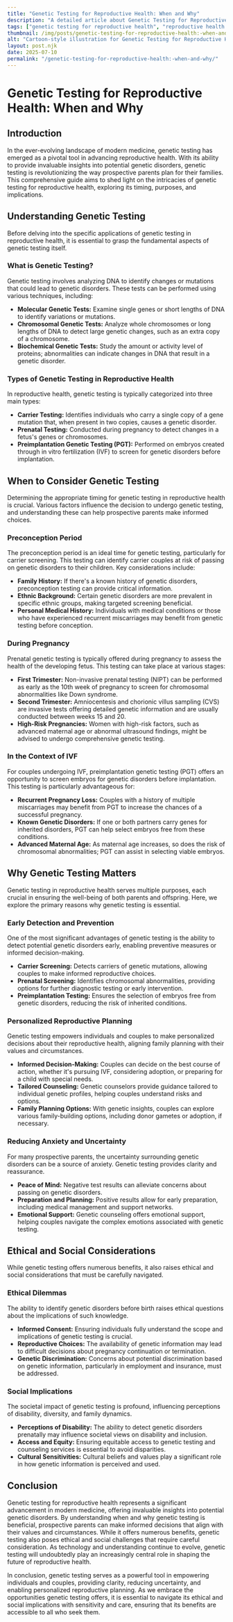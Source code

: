 ```yaml
---
title: "Genetic Testing for Reproductive Health: When and Why"
description: "A detailed article about Genetic Testing for Reproductive Health: When and Why."
tags: ["genetic testing for reproductive health", "reproductive health genetic testing benefits", "when to get genetic testing for fertility", "genetic screening for reproductive planning", "fertility genetic testing options"]
thumbnail: /img/posts/genetic-testing-for-reproductive-health:-when-and-why.webp
alt: "Cartoon-style illustration for Genetic Testing for Reproductive Health: When and Why"
layout: post.njk
date: 2025-07-10
permalink: "/genetic-testing-for-reproductive-health:-when-and-why/"
---
```


# Genetic Testing for Reproductive Health: When and Why

## Introduction

In the ever-evolving landscape of modern medicine, genetic testing has emerged as a pivotal tool in advancing reproductive health. With its ability to provide invaluable insights into potential genetic disorders, genetic testing is revolutionizing the way prospective parents plan for their families. This comprehensive guide aims to shed light on the intricacies of genetic testing for reproductive health, exploring its timing, purposes, and implications.

## Understanding Genetic Testing

Before delving into the specific applications of genetic testing in reproductive health, it is essential to grasp the fundamental aspects of genetic testing itself.

### What is Genetic Testing?

Genetic testing involves analyzing DNA to identify changes or mutations that could lead to genetic disorders. These tests can be performed using various techniques, including:

- **Molecular Genetic Tests:** Examine single genes or short lengths of DNA to identify variations or mutations.
- **Chromosomal Genetic Tests:** Analyze whole chromosomes or long lengths of DNA to detect large genetic changes, such as an extra copy of a chromosome.
- **Biochemical Genetic Tests:** Study the amount or activity level of proteins; abnormalities can indicate changes in DNA that result in a genetic disorder.

### Types of Genetic Testing in Reproductive Health

In reproductive health, genetic testing is typically categorized into three main types:

- **Carrier Testing:** Identifies individuals who carry a single copy of a gene mutation that, when present in two copies, causes a genetic disorder.
- **Prenatal Testing:** Conducted during pregnancy to detect changes in a fetus's genes or chromosomes.
- **Preimplantation Genetic Testing (PGT):** Performed on embryos created through in vitro fertilization (IVF) to screen for genetic disorders before implantation.

## When to Consider Genetic Testing

Determining the appropriate timing for genetic testing in reproductive health is crucial. Various factors influence the decision to undergo genetic testing, and understanding these can help prospective parents make informed choices.

### Preconception Period

The preconception period is an ideal time for genetic testing, particularly for carrier screening. This testing can identify carrier couples at risk of passing on genetic disorders to their children. Key considerations include:

- **Family History:** If there's a known history of genetic disorders, preconception testing can provide critical information.
- **Ethnic Background:** Certain genetic disorders are more prevalent in specific ethnic groups, making targeted screening beneficial.
- **Personal Medical History:** Individuals with medical conditions or those who have experienced recurrent miscarriages may benefit from genetic testing before conception.

### During Pregnancy

Prenatal genetic testing is typically offered during pregnancy to assess the health of the developing fetus. This testing can take place at various stages:

- **First Trimester:** Non-invasive prenatal testing (NIPT) can be performed as early as the 10th week of pregnancy to screen for chromosomal abnormalities like Down syndrome.
- **Second Trimester:** Amniocentesis and chorionic villus sampling (CVS) are invasive tests offering detailed genetic information and are usually conducted between weeks 15 and 20.
- **High-Risk Pregnancies:** Women with high-risk factors, such as advanced maternal age or abnormal ultrasound findings, might be advised to undergo comprehensive genetic testing.

### In the Context of IVF

For couples undergoing IVF, preimplantation genetic testing (PGT) offers an opportunity to screen embryos for genetic disorders before implantation. This testing is particularly advantageous for:

- **Recurrent Pregnancy Loss:** Couples with a history of multiple miscarriages may benefit from PGT to increase the chances of a successful pregnancy.
- **Known Genetic Disorders:** If one or both partners carry genes for inherited disorders, PGT can help select embryos free from these conditions.
- **Advanced Maternal Age:** As maternal age increases, so does the risk of chromosomal abnormalities; PGT can assist in selecting viable embryos.

## Why Genetic Testing Matters

Genetic testing in reproductive health serves multiple purposes, each crucial in ensuring the well-being of both parents and offspring. Here, we explore the primary reasons why genetic testing is essential.

### Early Detection and Prevention

One of the most significant advantages of genetic testing is the ability to detect potential genetic disorders early, enabling preventive measures or informed decision-making.

- **Carrier Screening:** Detects carriers of genetic mutations, allowing couples to make informed reproductive choices.
- **Prenatal Screening:** Identifies chromosomal abnormalities, providing options for further diagnostic testing or early intervention.
- **Preimplantation Testing:** Ensures the selection of embryos free from genetic disorders, reducing the risk of inherited conditions.

### Personalized Reproductive Planning

Genetic testing empowers individuals and couples to make personalized decisions about their reproductive health, aligning family planning with their values and circumstances.

- **Informed Decision-Making:** Couples can decide on the best course of action, whether it's pursuing IVF, considering adoption, or preparing for a child with special needs.
- **Tailored Counseling:** Genetic counselors provide guidance tailored to individual genetic profiles, helping couples understand risks and options.
- **Family Planning Options:** With genetic insights, couples can explore various family-building options, including donor gametes or adoption, if necessary.

### Reducing Anxiety and Uncertainty

For many prospective parents, the uncertainty surrounding genetic disorders can be a source of anxiety. Genetic testing provides clarity and reassurance.

- **Peace of Mind:** Negative test results can alleviate concerns about passing on genetic disorders.
- **Preparation and Planning:** Positive results allow for early preparation, including medical management and support networks.
- **Emotional Support:** Genetic counseling offers emotional support, helping couples navigate the complex emotions associated with genetic testing.

## Ethical and Social Considerations

While genetic testing offers numerous benefits, it also raises ethical and social considerations that must be carefully navigated.

### Ethical Dilemmas

The ability to identify genetic disorders before birth raises ethical questions about the implications of such knowledge.

- **Informed Consent:** Ensuring individuals fully understand the scope and implications of genetic testing is crucial.
- **Reproductive Choices:** The availability of genetic information may lead to difficult decisions about pregnancy continuation or termination.
- **Genetic Discrimination:** Concerns about potential discrimination based on genetic information, particularly in employment and insurance, must be addressed.

### Social Implications

The societal impact of genetic testing is profound, influencing perceptions of disability, diversity, and family dynamics.

- **Perceptions of Disability:** The ability to detect genetic disorders prenatally may influence societal views on disability and inclusion.
- **Access and Equity:** Ensuring equitable access to genetic testing and counseling services is essential to avoid disparities.
- **Cultural Sensitivities:** Cultural beliefs and values play a significant role in how genetic information is perceived and used.

## Conclusion

Genetic testing for reproductive health represents a significant advancement in modern medicine, offering invaluable insights into potential genetic disorders. By understanding when and why genetic testing is beneficial, prospective parents can make informed decisions that align with their values and circumstances. While it offers numerous benefits, genetic testing also poses ethical and social challenges that require careful consideration. As technology and understanding continue to evolve, genetic testing will undoubtedly play an increasingly central role in shaping the future of reproductive health.

In conclusion, genetic testing serves as a powerful tool in empowering individuals and couples, providing clarity, reducing uncertainty, and enabling personalized reproductive planning. As we embrace the opportunities genetic testing offers, it is essential to navigate its ethical and social implications with sensitivity and care, ensuring that its benefits are accessible to all who seek them.